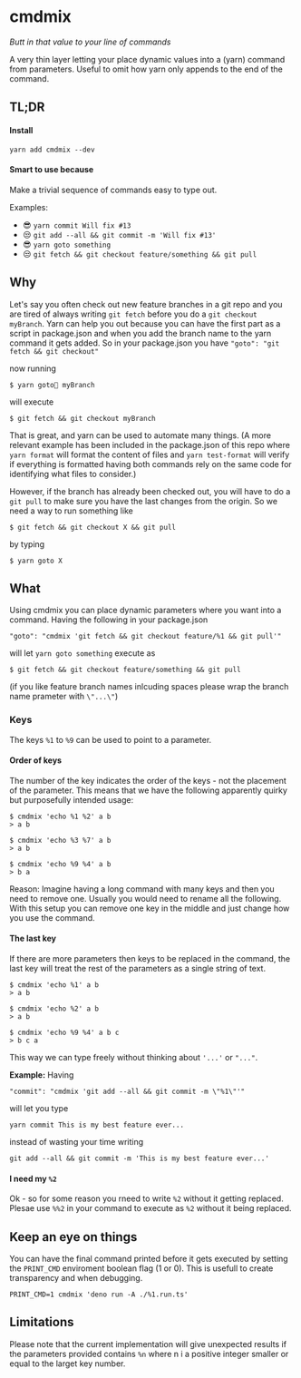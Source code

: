 # cmdmix
_Butt in that value to your line of commands_

A very thin layer letting your place dynamic values into a (yarn) command from parameters. Useful to omit how yarn only appends to the end of the command.

## TL;DR

#### Install

    yarn add cmdmix --dev


#### Smart to use because

Make a trivial sequence of commands easy to type out. 

Examples:

- 😎 `yarn commit Will fix #13` 
- 😒 `git add --all && git commit -m 'Will fix #13'`
- 😎 `yarn goto something` 
- 😒 `git fetch && git checkout feature/something && git pull`


    
    
    
## Why

Let's say you often check out new feature branches in a git repo and you are tired of always writing `git fetch` before you do a `git checkout myBranch`. Yarn can help you out because you can have the first part as a script in package.json and when you add the branch name to the yarn command it gets added. So in your package.json you have `"goto": "git fetch && git checkout"`

now running 

    $ yarn goto myBranch
    
will execute 

    $ git fetch && git checkout myBranch

That is great, and yarn can be used to automate many things. (A more relevant example has been included in the package.json of this repo where `yarn format` will format the content of files and `yarn test-format` will verify if everything is formatted having both commands rely on the same code for identifying what files to consider.)  

  However, if the branch has already been checked out, you will have to do a `git pull` to make sure you have the last changes from the origin. So we need a way to run something like

    $ git fetch && git checkout X && git pull
    
by typing 

	$ yarn goto X
    
    
    
## What

Using cmdmix you can place dynamic parameters where you want into a command. Having the following in your package.json 

    "goto": "cmdmix 'git fetch && git checkout feature/%1 && git pull'"

will let `yarn goto something` execute as 

    $ git fetch && git checkout feature/something && git pull
    
(if you like feature branch names inlcuding spaces please wrap the branch name prameter with `\"...\"`)


    

### Keys

The keys `%1` to `%9` can be used to point to a parameter. 


#### Order of keys

The number of the key indicates the order of the keys - not the placement of the parameter. This means that we have the following apparently quirky but purposefully intended usage:

```
$ cmdmix 'echo %1 %2' a b
> a b

$ cmdmix 'echo %3 %7' a b
> a b

$ cmdmix 'echo %9 %4' a b
> b a

```

Reason: Imagine having a long command with many keys and then you need to remove one. Usually you would need to rename all the following. With this setup you can remove one key in the middle and just change how you use the command. 


#### The last key

If there are more parameters then keys to be replaced in the command, the last key will treat the rest of the parameters as a single string of text. 

```
$ cmdmix 'echo %1' a b
> a b

$ cmdmix 'echo %2' a b
> a b

$ cmdmix 'echo %9 %4' a b c
> b c a

```

This way we can type freely without thinking about `'...'` or `"..."`. 

**Example:** Having 

    "commit": "cmdmix 'git add --all && git commit -m \"%1\"'"
    
will let you type 

    yarn commit This is my best feature ever...
    
instead of wasting your time writing

    git add --all && git commit -m 'This is my best feature ever...'

#### I need my `%2`

Ok - so for some reason you rneed to write `%2` without it getting replaced. Plesae use `%%2` in your command to execute as `%2` without it being replaced. 

## Keep an eye on things

You can have the final command printed before it gets executed by setting the `PRINT_CMD` enviroment boolean flag (1 or 0). This is usefull to create transparency and when debugging. 

    PRINT_CMD=1 cmdmix 'deno run -A ./%1.run.ts'
    
    
## Limitations

Please note that the current implementation will give unexpected results if the parameters provided contains `%n` where n i a positive integer smaller or equal to the larget key number. 
